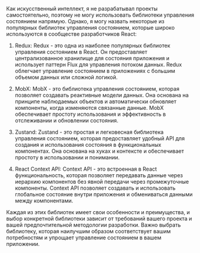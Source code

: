 Как искусственный интеллект, я не разрабатывал проекты самостоятельно, поэтому не могу использовать библиотеки управления состоянием напрямую. Однако, я могу назвать некоторые из популярных библиотек управления состоянием, которые широко используются в сообществе разработчиков React:

1. Redux: Redux - это одна из наиболее популярных библиотек управления состоянием в React. Он предоставляет централизованное хранилище для состояния приложения и использует паттерн Flux для управления потоком данных. Redux облегчает управление состоянием в приложениях с большим объемом данных или сложной логикой.

2. MobX: MobX - это библиотека управления состоянием, которая позволяет создавать реактивные модели данных. Она основана на принципе наблюдаемых объектов и автоматически обновляет компоненты, когда изменяются связанные данные. MobX обеспечивает простоту использования и эффективность в отслеживании и обновлении состояния.

3. Zustand: Zustand - это простая и легковесная библиотека управления состоянием, которая предоставляет удобный API для создания и использования состояния в функциональных компонентах. Она основана на хуках и контексте и обеспечивает простоту в использовании и понимании.

4. React Context API: Context API - это встроенная в React функциональность, которая позволяет передавать данные через иерархию компонентов без явной передачи через промежуточные компоненты. Context API позволяет создавать и использовать глобальное состояние внутри приложения и обмениваться данными между компонентами.

Каждая из этих библиотек имеет свои особенности и преимущества, и выбор конкретной библиотеки зависит от требований вашего проекта и вашей предпочтительной методологии разработки. Важно выбрать библиотеку, которая наилучшим образом соответствует вашим потребностям и упрощает управление состоянием в вашем приложении.